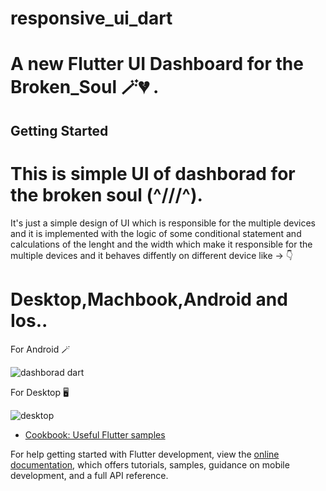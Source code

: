 # responsive_ui_dart

# A new Flutter UI Dashboard for the Broken_Soul 🪄💔 .

## Getting Started

# This is simple UI of dashborad for the broken soul (^///^).
It's just a simple design of UI which is responsible for the multiple devices  and it is implemented with the logic of some conditional statement and calculations  of the lenght and the width which make it responsible for the multiple devices and it behaves diffently on different device like ->
                   👇 
                   
# Desktop,Machbook,Android and Ios..

For Android  🪄

![dashborad dart](https://user-images.githubusercontent.com/105273927/185207556-31010a2a-84e4-4c00-89ab-045894a91c9c.png)



For Desktop 🖥 

![desktop](https://user-images.githubusercontent.com/105273927/185210503-4218c023-4589-4baf-9e24-a4ff6404fdb9.png)



- [Cookbook: Useful Flutter samples](https://docs.flutter.dev/cookbook)

For help getting started with Flutter development, view the
[online documentation](https://docs.flutter.dev/), which offers tutorials,
samples, guidance on mobile development, and a full API reference.

